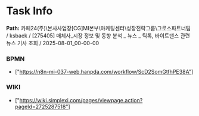 # Task Info

**Path:** 카페24(주)\본사사업장\[CG]MI본부\마케팅센터\성장전략그룹\그로스파트너팀 / ksbaek / [275405] 매체사_시장 정보 및 동향 분석 _ 뉴스 _ 틱톡, 바이트댄스 관련 뉴스 기사 조회 / 2025-08-01_00-00-00

### BPMN
- ["https://n8n-mi-037-web.hanpda.com/workflow/ScD2SomGtfhPE38A"]

### WIKI
- ["https://wiki.simplexi.com/pages/viewpage.action?pageId=2725287518"]

